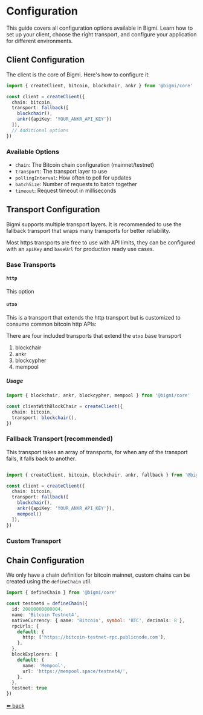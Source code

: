 # Configuration

This guide covers all configuration options available in Bigmi. Learn how to set up your client, choose the right transport, and configure your application for different environments.

## Client Configuration

The client is the core of Bigmi. Here's how to configure it:

```typescript
import { createClient, bitcoin, blockchair, ankr } from '@bigmi/core'

const client = createClient({
  chain: bitcoin,
  transport: fallback([
    blockchair(),
    ankr({apiKey: 'YOUR_ANKR_API_KEY'})
  ]),
  // Additional options
})
```

### Available Options

- `chain`: The Bitcoin chain configuration (mainnet/testnet)
- `transport`: The transport layer to use
- `pollingInterval`: How often to poll for updates
- `batchSize`: Number of requests to batch together
- `timeout`: Request timeout in milliseconds

## Transport Configuration

Bigmi supports multiple transport layers. It is recommended to use the fallback transport that wraps many transports for better reliability.

Most https transports are free to use with API limits, they can be configured with an `apiKey` and `baseUrl` for production ready use cases.

### Base Transports

#### `http`

This option

#### `utxo`

This is a transport that extends the http transport but is customized to consume common bitcoin http APIs:

There are four included transports that extend the `utxo` base transport

  1. blockchair
  2. ankr
  3. blockcypher
  4. mempool
  
##### Usage

```typescript
import { blockchair, ankr, blockcypher, mempool } from '@bigmi/core'

const clientWithBlockChair = createClient({
  chain: bitcoin,
  transport: blockchair(),
})

```

### Fallback Transport (recommended)

This transport takes an array of transports, for when any of the transport fails, it falls back to another.

```typescript

import { createClient, bitcoin, blockchair, ankr, fallback } from '@bigmi/core'

const client = createClient({
  chain: bitcoin,
  transport: fallback([
    blockchair(),
    ankr({apiKey: 'YOUR_ANKR_API_KEY'}),
    mempool()
  ]),
})

```

### Custom Transport

## Chain Configuration

We only have a chain definition for bitcoin mainnet, custom chains can be created using the `defineChain` util.

```typescript
import { defineChain } from '@bigmi/core'

const testnet4 = defineChain({
  id: 20000000000004,
  name: 'Bitcoin Testnet4',
  nativeCurrency: { name: 'Bitcoin', symbol: 'BTC', decimals: 8 },
  rpcUrls: {
    default: {
      http: ['https://bitcoin-testnet-rpc.publicnode.com'],
    },
  },
  blockExplorers: {
    default: {
      name: 'Mempool',
      url: 'https://mempool.space/testnet4/',
    },
  },
  testnet: true
})
```

[⬅️ back](./index.md)
